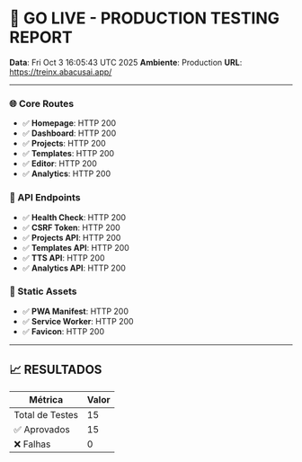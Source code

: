 # 🚀 GO LIVE - PRODUCTION TESTING REPORT

**Data**: Fri Oct  3 16:05:43 UTC 2025
**Ambiente**: Production
**URL**: https://treinx.abacusai.app/

---


### 🌐 Core Routes

- ✅ **Homepage**: HTTP 200
- ✅ **Dashboard**: HTTP 200
- ✅ **Projects**: HTTP 200
- ✅ **Templates**: HTTP 200
- ✅ **Editor**: HTTP 200
- ✅ **Analytics**: HTTP 200

### 🔌 API Endpoints

- ✅ **Health Check**: HTTP 200
- ✅ **CSRF Token**: HTTP 200
- ✅ **Projects API**: HTTP 200
- ✅ **Templates API**: HTTP 200
- ✅ **TTS API**: HTTP 200
- ✅ **Analytics API**: HTTP 200

### 🎨 Static Assets

- ✅ **PWA Manifest**: HTTP 200
- ✅ **Service Worker**: HTTP 200
- ✅ **Favicon**: HTTP 200

---

## 📈 RESULTADOS

| Métrica | Valor |
|---------|-------|
| Total de Testes | 15 |
| ✅ Aprovados | 15 |
| ❌ Falhas | 0 |
